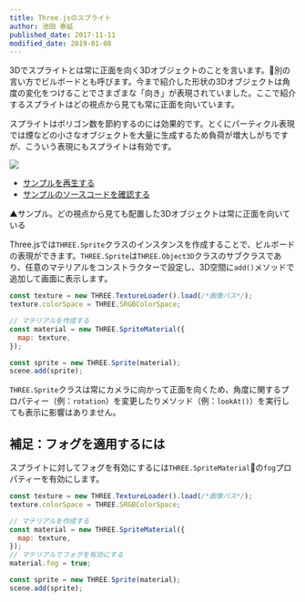 ```yaml
---
title: Three.jsのスプライト
author: 池田 泰延
published_date: 2017-11-11
modified_date: 2019-01-08
---
```


3Dでスプライトとは常に正面を向く3Dオブジェクトのことを言います。別の言い方でビルボードとも呼びます。今まで紹介した形状の3Dオブジェクトは角度の変化をつけることでさまざまな「向き」が表現されていました。ここで紹介するスプライトはどの視点から見ても常に正面を向いています。

スプライトはポリゴン数を節約するのには効果的です。とくにパーティクル表現では煙などの小さなオブジェクトを大量に生成するため負荷が増大しがちですが、こういう表現にもスプライトは有効です。


![](../imgs/sprite.png)

- [サンプルを再生する](https://ics-creative.github.io/tutorial-three/samples/sprite.html)
- [サンプルのソースコードを確認する](../samples/sprite.html)



▲サンプル。どの視点から見ても配置した3Dオブジェクトは常に正面を向いている


Three.jsでは`THREE.Sprite`クラスのインスタンスを作成することで、ビルボードの表現ができます。`THREE.Sprite`は`THREE.Object3D`クラスのサブクラスであり、任意のマテリアルをコンストラクターで設定し、3D空間に`add()`メソッドで追加して画面に表示します。

```js
const texture = new THREE.TextureLoader().load(/*画像パス*/);
texture.colorSpace = THREE.SRGBColorSpace;

// マテリアルを作成する
const material = new THREE.SpriteMaterial({
  map: texture,
});

const sprite = new THREE.Sprite(material);
scene.add(sprite);
```

`THREE.Sprite`クラスは常にカメラに向かって正面を向くため、角度に関するプロパティー（例：`rotation`）を変更したりメソッド（例：`lookAt()`）を実行しても表示に影響はありません。

## 補足：フォグを適用するには

スプライトに対してフォグを有効にするには`THREE.SpriteMaterial`の`fog`プロパティーを有効にします。

```js
const texture = new THREE.TextureLoader().load(/*画像パス*/);
texture.colorSpace = THREE.SRGBColorSpace;

// マテリアルを作成する
const material = new THREE.SpriteMaterial({
  map: texture,
});
// マテリアルでフォグを有効にする
material.fog = true;

const sprite = new THREE.Sprite(material);
scene.add(sprite);
```
